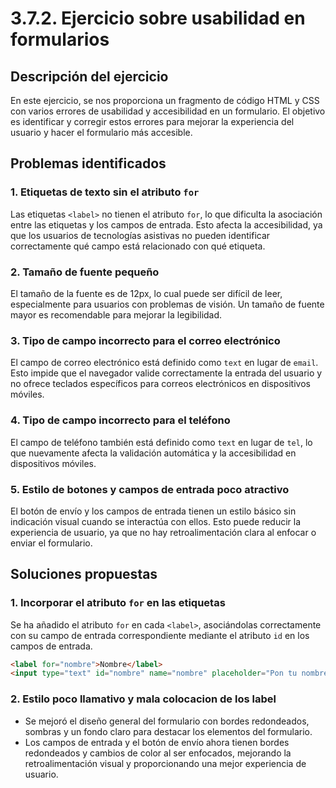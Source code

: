 # 3.7.2. Ejercicio sobre usabilidad en formularios

## Descripción del ejercicio
En este ejercicio, se nos proporciona un fragmento de código HTML y CSS con varios errores de usabilidad y accesibilidad en un formulario. El objetivo es identificar y corregir estos errores para mejorar la experiencia del usuario y hacer el formulario más accesible.

## Problemas identificados

### 1. Etiquetas de texto sin el atributo `for`
Las etiquetas `<label>` no tienen el atributo `for`, lo que dificulta la asociación entre las etiquetas y los campos de entrada. Esto afecta la accesibilidad, ya que los usuarios de tecnologías asistivas no pueden identificar correctamente qué campo está relacionado con qué etiqueta.

### 2. Tamaño de fuente pequeño
El tamaño de la fuente es de 12px, lo cual puede ser difícil de leer, especialmente para usuarios con problemas de visión. Un tamaño de fuente mayor es recomendable para mejorar la legibilidad.

### 3. Tipo de campo incorrecto para el correo electrónico
El campo de correo electrónico está definido como `text` en lugar de `email`. Esto impide que el navegador valide correctamente la entrada del usuario y no ofrece teclados específicos para correos electrónicos en dispositivos móviles.

### 4. Tipo de campo incorrecto para el teléfono
El campo de teléfono también está definido como `text` en lugar de `tel`, lo que nuevamente afecta la validación automática y la accesibilidad en dispositivos móviles.

### 5. Estilo de botones y campos de entrada poco atractivo
El botón de envío y los campos de entrada tienen un estilo básico sin indicación visual cuando se interactúa con ellos. Esto puede reducir la experiencia de usuario, ya que no hay retroalimentación clara al enfocar o enviar el formulario.

## Soluciones propuestas

### 1. Incorporar el atributo `for` en las etiquetas
Se ha añadido el atributo `for` en cada `<label>`, asociándolas correctamente con su campo de entrada correspondiente mediante el atributo `id` en los campos de entrada.

```html
<label for="nombre">Nombre</label>
<input type="text" id="nombre" name="nombre" placeholder="Pon tu nombre aquí">
```
### 2. Estilo poco llamativo y mala colocacion de los label
- Se mejoró el diseño general del formulario con bordes redondeados, sombras y un fondo claro para destacar los elementos del formulario.
- Los campos de entrada y el botón de envío ahora tienen bordes redondeados y cambios de color al ser enfocados, mejorando la retroalimentación visual y proporcionando una mejor experiencia de usuario.

